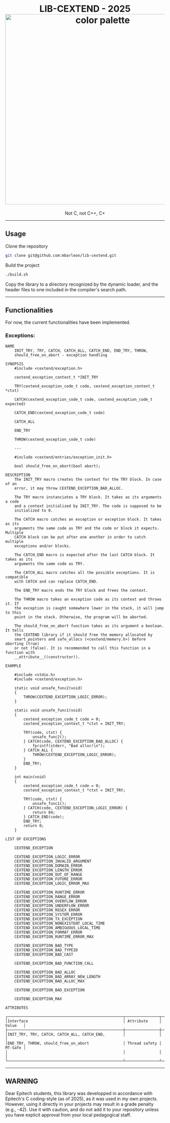<h1 align="center">
  LIB-CEXTEND - 2025<br>
  <img src="https://raw.githubusercontent.com/catppuccin/catppuccin/main/assets/palette/macchiato.png" width="600px" alt="color palette"/>
  <br>
</h1>

<p align="center">
  Not C, not C++, C+<br>
</p>

---

## Usage

Clone the repository

```bash
git clone git@github.com:mbarleon/lib-cextend.git
```

Build the project

```bash
./build.sh
```

Copy the library to a directory recognized by the dynamic loader, and the header files to one included in the compiler's search path.

---

## Functionalities

For now, the current functionalities have been implemented.

### Exceptions:

```
NAME
    INIT_TRY, TRY, CATCH, CATCH_ALL, CATCH_END, END_TRY, THROW,
    should_free_on_abort - exception handling

SYNOPSIS
    #include <cextend/exception.h>

    cextend_exception_context_t *INIT_TRY

    TRY(cextend_exception_code_t code, cextend_exception_context_t *ctxt)

    CATCH(cextend_exception_code_t code, cextend_exception_code_t expected)

    CATCH_END(cextend_exception_code_t code)

    CATCH_ALL

    END_TRY

    THROW(cextend_exception_code_t code)

    ---

    #include <cextend/entries/exception_init.h>

    bool should_free_on_abort(bool abort);

DESCRIPTION
    The INIT_TRY macro creates the context for the TRY block. In case of an
    error, it may throw CEXTEND_EXCEPTION_BAD_ALLOC.

    The TRY macro instanciates a TRY block. It takes as its arguments a code
    and a context initialized by INIT_TRY. The code is supposed to be
    initialized to 0.

    The CATCH macro catches an exception or exception block. It takes as its
    arguments the same code as TRY and the code or block it expects. Multiple
    CATCH block can be put after one another in order to catch multiple
    exceptions and/or blocks.

    The CATCH_END macro is expected after the last CATCH block. It takes as its
    arguments the same code as TRY.

    The CATCH_ALL macro catches all the possible exceptions. It is compatible
    with CATCH and can replace CATCH_END.

    The END_TRY macro ends the TRY block and frees the context.

    The THROW macro takes an exception code as its context and throws it. If
    the exception is caught somewhere lower in the stack, it will jump to this
    point in the stack. Otherwise, the program will be aborted.

    The should_free_on_abort function takes as its argument a boolean. It tells
    the CEXTEND library if it should free the memory allocated by
    smart_pointers and safe_allocs (<cextend/memory.h>) before aborting (true)
    or not (false). It is recommended to call this function in a function with
    __attribute__((constructor)).

EXAMPLE

    #include <stdio.h>
    #include <cextend/exception.h>

    static void unsafe_func2(void)
    {
        THROW(CEXTEND_EXCEPTION_LOGIC_ERROR);
    }

    static void unsafe_func1(void)
    {
        cextend_exception_code_t code = 0;
        cextend_exception_context_t *ctxt = INIT_TRY;

        TRY(code, ctxt) {
            unsafe_func2();
        } CATCH(code, CEXTEND_EXCEPTION_BAD_ALLOC) {
            fprintf(stderr, "Bad alloc!\n");
        } CATCH_ALL {
            THROW(CEXTEND_EXCEPTION_LOGIC_ERROR);
        }
        END_TRY;
    }

    int main(void)
    {
        cextend_exception_code_t code = 0;
        cextend_exception_context_t *ctxt = INIT_TRY;

        TRY(code, ctxt) {
            unsafe_func1();
        } CATCH(code, CEXTEND_EXCEPTION_LOGIC_ERROR) {
            return 84;
        } CATCH_END(code);
        END_TRY;
        return 0;
    }

LIST OF EXCEPTIONS

    CEXTEND_EXCEPTION

    CEXTEND_EXCEPTION_LOGIC_ERROR
    CEXTEND_EXCEPTION_INVALID_ARGUMENT
    CEXTEND_EXCEPTION_DOMAIN_ERROR
    CEXTEND_EXCEPTION_LENGTH_ERROR
    CEXTEND_EXCEPTION_OUT_OF_RANGE
    CEXTEND_EXCEPTION_FUTURE_ERROR
    CEXTEND_EXCEPTION_LOGIC_ERROR_MAX

    CEXTEND_EXCEPTION_RUNTIME_ERROR
    CEXTEND_EXCEPTION_RANGE_ERROR
    CEXTEND_EXCEPTION_OVERFLOW_ERROR
    CEXTEND_EXCEPTION_UNDERFLOW_ERROR
    CEXTEND_EXCEPTION_REGEX_ERROR
    CEXTEND_EXCEPTION_SYSTEM_ERROR
    CEXTEND_EXCEPTION_TX_EXCEPTION
    CEXTEND_EXCEPTION_NONEXISTENT_LOCAL_TIME
    CEXTEND_EXCEPTION_AMBIGUOUS_LOCAL_TIME
    CEXTEND_EXCEPTION_FORMAT_ERROR
    CEXTEND_EXCEPTION_RUNTIME_ERROR_MAX

    CEXTEND_EXCEPTION_BAD_TYPE
    CEXTEND_EXCEPTION_BAD_TYPEID
    CEXTEND_EXCEPTION_BAD_CAST

    CEXTEND_EXCEPTION_BAD_FUNCTION_CALL

    CEXTEND_EXCEPTION_BAD_ALLOC
    CEXTEND_EXCEPTION_BAD_ARRAY_NEW_LENGTH
    CEXTEND_EXCEPTION_BAD_ALLOC_MAX

    CEXTEND_EXCEPTION_BAD_EXCEPTION

    CEXTEND_EXCEPTION_MAX

ATTRIBUTES

┌───────────────────────────────────────────────────┬───────────────┬─────────┐
│Interface                                          │ Attribute     │ Value   │       ├───────────────────────────────────────────────────┼───────────────┼─────────┤
│INIT_TRY, TRY, CATCH, CATCH_ALL, CATCH_END,        │               │         │
│END_TRY, THROW, should_free_on_abort               │ Thread safety │ MT-Safe │
│                                                   │               │         │
└───────────────────────────────────────────────────┴───────────────┴─────────┘
```

---

## WARNING

Dear Epitech students, this library was developped in accordance with Epitech's C coding-style (as of 2025), as it was used in my own projects. However, using it directly in your projects may result in a grade penalty (e.g., -42). Use it with caution, and do not add it to your repository unless you have explicit approval from your local pedagogical staff.
